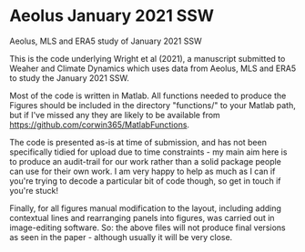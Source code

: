 # Aeolus January 2021 SSW
Aeolus, MLS and ERA5 study of January 2021 SSW

This is the code underlying Wright et al (2021), a manuscript submitted to Weaher and Climate Dynamics which uses data from Aeolus, MLS and ERA5 to study the January 2021 SSW.


Most of the code is written in Matlab. All functions needed to produce the Figures should be included in the directory "functions/" to your Matlab path, but if I've missed any they are likely to be available from https://github.com/corwin365/MatlabFunctions. 

The code is presented as-is at time of submission, and has not been specifically tidied for upload due to time constraints - my main aim here is to produce an audit-trail for our work rather than a solid package people can use for their own work. I am very happy to help as much as I can if you're trying to decode a particular bit of code though, so get in touch if you're stuck!

Finally, for all figures manual modification to the layout, including adding contextual lines and rearranging panels into figures, was carried out in image-editing software. So: the above files will not produce final versions as seen in the paper - although usually it will be very close.
